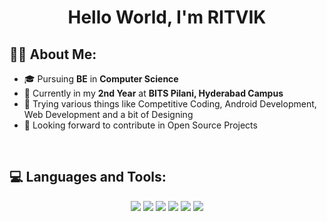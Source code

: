 <h1 align="center"> Hello World, I'm <b>RITVIK</b> </h1>

## 🙋‍♂️ About Me:

- 🎓 Pursuing **BE** in **Computer Science**
- 🏫 Currently in my **2nd Year** at **BITS Pilani, Hyderabad Campus**
- 🙂 Trying various things like Competitive Coding, Android Development,
Web Development and a bit of Designing
- 🚀 Looking forward to contribute in Open Source Projects

<br/> 

## 💻 Languages and Tools:

<p align="center">
    <img src="https://img.icons8.com/color/60/000000/c-plus-plus-logo.png"/>
    <img src="https://img.icons8.com/color/60/000000/html-5--v1.png"/>
    <img src="https://img.icons8.com/color/60/000000/css3.png"/>
    <img src="https://img.icons8.com/color/60/000000/python--v1.png"/>
    <img src="https://img.icons8.com/color/60/000000/mysql-logo.png"/>
    <img src="https://img.icons8.com/color/60/000000/kotlin.png"/>
</p>
